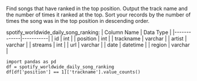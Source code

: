 Find songs that have ranked in the top position. Output the track name and the number of times it ranked at the top. 
Sort your records by the number of times the song was in the top position in descending order.

spotify_worldwide_daily_song_ranking:
| Column Name | Data Type |
|-------------|-----------|
| id          | int       |
| position    | int       |
| trackname   | varchar   |
| artist      | varchar   |
| streams     | int       |
| url         | varchar   |
| date        | datetime  |
| region      | varchar   |

```
import pandas as pd
df = spotify_worldwide_daily_song_ranking
df[df['position'] == 1]['trackname'].value_counts()
```

